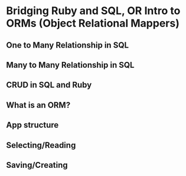 # Bridging Ruby and SQL, OR Intro to ORMs (Object Relational Mappers)

## One to Many Relationship in SQL

## Many to Many Relationship in SQL

## CRUD in SQL and Ruby

## What is an ORM?

## App structure

## Selecting/Reading

## Saving/Creating
